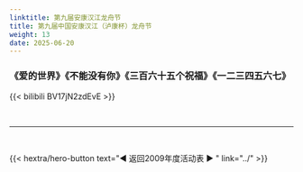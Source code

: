 ```yaml
---
linktitle: 第九届安康汉江龙舟节
title: 第九届中国安康汉江（泸康杯）龙舟节
weight: 13
date: 2025-06-20
---
```


### 《爱的世界》《不能没有你》《三百六十五个祝福》《一二三四五六七》

{{< bilibili BV17jN2zdEvE >}}



<br>
<hr>
<br>

{{< hextra/hero-button text="◀ 返回2009年度活动表 ▶ " link="../" >}}